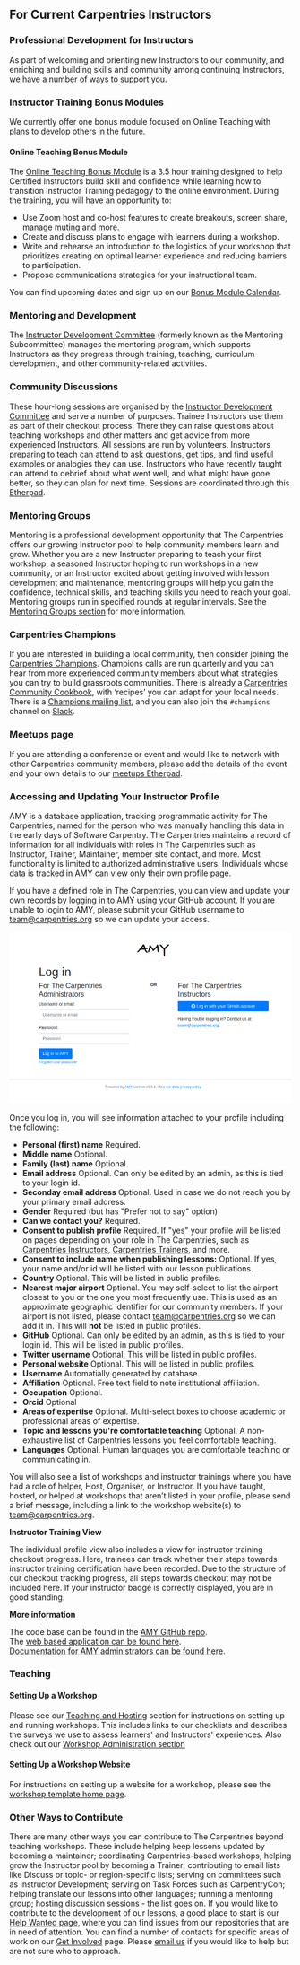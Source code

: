 ## For Current Carpentries Instructors

### Professional Development for Instructors
As part of welcoming and orienting new Instructors to our community, and enriching and
building skills and community among continuing Instructors, we have a number of ways to support you.

### Instructor Training Bonus Modules
We currently offer one bonus module focused on Online Teaching with plans to develop others in the future. 

#### Online Teaching Bonus Module 

The [Online Teaching Bonus Module](https://carpentries.github.io/instructor-training-bonus-modules/index.html) is a 3.5 hour training designed to help Certified Instructors build skill and confidence while learning how to transition Instructor Training pedagogy to the online environment. During the training, you will have an opportunity to:  

- Use Zoom host and co-host features to create breakouts, screen share, manage muting and more.
- Create and discuss plans to engage with learners during a workshop.
- Write and rehearse an introduction to the logistics of your workshop that prioritizes creating on optimal learner experience and reducing barriers to participation.
- Propose communications strategies for your instructional team.

You can find upcoming dates and sign up on our [Bonus Module Calendar](https://carpentries.github.io/instructor-training-bonus-modules/bonus_module_calendar/index.html). 


### Mentoring and Development
The [Instructor Development Committee](https://docs.carpentries.org/topic_folders/instructor_development/instructor_development_committee.html)
(formerly known as the Mentoring Subcommittee) manages the mentoring program, which supports Instructors as they progress
through training, teaching, curriculum development, and other community-related activities.

### Community Discussions
These hour-long sessions are organised by
the [Instructor Development Committee](https://docs.carpentries.org/topic_folders/instructor_development/instructor_development_committee.html) and
serve a number of purposes. Trainee Instructors use them as part of their checkout process. There they can raise questions about teaching workshops and other matters and get advice from more experienced Instructors. All sessions are run by volunteers. Instructors preparing to teach can attend to ask questions, get tips, and find useful examples or analogies they can use. Instructors who have recently taught can attend to debrief about what went well, and what might have gone better, so they can plan for next time. Sessions are coordinated through this [Etherpad](https://pad.carpentries.org/community-discussions).

### Mentoring Groups
Mentoring is a professional development opportunity that The Carpentries offers our growing Instructor pool to help
community members learn and grow. Whether you are a new Instructor preparing to teach your first workshop, a seasoned Instructor
hoping to run workshops in a new community, or an Instructor excited about getting involved with lesson development and maintenance,
mentoring groups will help you gain the confidence, technical skills, and teaching skills you need to reach your goal. Mentoring
groups run in specified rounds at regular intervals. See
the [Mentoring Groups section](https://docs.carpentries.org/topic_folders/instructor_development/mentoring_groups.html) for more information.

### Carpentries Champions
If you are interested in building a local community, then consider joining
the [Carpentries Champions](https://pad.carpentries.org/champions). Champions calls
are run quarterly and you can hear from more experienced community members about what strategies
you can try to build grassroots communities. There is already
a [Carpentries Community Cookbook](https://cookbook.carpentries.org/), with
‘recipes’ you can adapt for your local needs. There is a
[Champions mailing list](https://carpentries.topicbox.com/groups/champions), and
you can also join the `#champions` channel on [Slack](https://swc-slack-invite.herokuapp.com/).

### Meetups page
If you are attending a conference or event and would like to network with other Carpentries community members,
please add the details of the event and your own details to our [meetups Etherpad](https://pad.carpentries.org/swc-events-meetup).

### Accessing and Updating Your Instructor Profile

AMY is a database application, tracking programmatic activity for The Carpentries, named for the person who was manually handling this data in the early days of Software Carpentry.  The Carpentries maintains a record of information for all individuals with roles in The Carpentries such as Instructor, Trainer, Maintainer, member site contact, and more. Most functionality is limited to authorized administrative users. Individuals whose data is tracked in AMY can view only their own profile page. 

If you have a defined role in The Carpentries, you can view and update your own records by [logging in to AMY](https://amy.carpentries.org/) using your GitHub account.
If you are unable to login to AMY, please submit your GitHub username to [team@carpentries.org](mailto:team@carpentries.org) so we can update your access. 

![AMY login screen](images/amy_login_screen.png)

Once you log in, you will see information attached to your profile including the following:

* **Personal (first) name** Required.
* **Middle name** Optional.
* **Family (last) name** Optional.
* **Email address** Optional. Can only be edited by an admin, as this is tied to your login id.
* **Seconday email address** Optional. Used in case we do not reach you by your primary email address.
* **Gender** Required (but has "Prefer not to say" option)
* **Can we contact you?** Required.
* **Consent to publish profile** Required. If "yes" your profile will be listed on pages depending on your role in The Carpentries, such as [Carpentries Instructors](https://carpentries.org/instructors/), [Carpentries Trainers](https://carpentries.org/trainers/), and more.
* **Consent to include name when publishing lessons:** Optional. If yes, your name and/or id will be listed with our lesson publications.
* **Country** Optional.  This will be listed in public profiles. 
* **Nearest major airport** Optional. You may self-select to list the airport closest to you or the one you most frequently use. This is used as an approximate geographic identifier for our community members. If your airport is not listed, please contact [team@carpentries.org](mailto:team@carpentries.org) so we can add it in.  This will **not** be listed in public profiles. 
* **GitHub** Optional. Can only be edited by an admin, as this is tied to your login id.  This will be listed in public profiles. 
* **Twitter username** Optional. This will be listed in public profiles. 
* **Personal website** Optional. This will be listed in public profiles. 
* **Username** Automatially generated by database.
* **Affiliation** Optional. Free text field to note institutional affiliation.
* **Occupation**  Optional.
* **Orcid** Optional
* **Areas of expertise** Optional. Multi-select boxes to choose academic or professional areas of expertise.
* **Topic and lessons you're comfortable teaching** Optional.  A non-exhaustive list of Carpentries lessons you feel comfortable teaching.
* **Languages**  Optional. Human languages you are comfortable teaching or communicating in.

You will also see a list of workshops and instructor trainings where you have had a role of helper, Host, Organiser, or Instructor. If you have taught, hosted, or helped at workshops that aren’t listed in your profile, please send a brief message, including a link to the workshop website(s) to [team@carpentries.org](mailto:team@carpentries.org).

**Instructor Training View**

The individual profile view also includes a view for instructor training checkout progress.  Here, trainees can track whether their steps towards instructor training certification have been recorded.  Due to the structure of our checkout tracking progress, all steps towards checkout may not be included here. If your instructor badge is correctly displayed, you are in good standing.

**More information**

The code base can be found in the [AMY GitHub repo](https://github.com/carpentries/amy).  
The [web based application can be found here](https://amy.carpentries.org/).  
[Documentation for AMY administrators can be found here](https://carpentries.github.io/amy/). 




### Teaching

#### Setting Up a Workshop
Please see our [Teaching and Hosting](https://docs.carpentries.org/topic_folders/hosts_instructors/index.html) section for
instructions on setting up and running workshops. This includes links to our checklists and describes the surveys we use to assess learners' and Instructors' experiences. Also check out our [Workshop Administration section](https://docs.carpentries.org/topic_folders/workshop_administration/index.html)

#### Setting Up a Workshop Website
For instructions on setting up a website for a workshop, please see
the [workshop template home page](https://github.com/carpentries/workshop-template).

### Other Ways to Contribute

There are many other ways you can contribute to The Carpentries beyond teaching workshops. These include helping
keep lessons updated by becoming a maintainer; coordinating Carpentries-based workshops, helping grow the Instructor pool by becoming a Trainer; contributing to email lists like Discuss or topic- or region-specific lists; serving on committees such as
Instructor Development; serving on Task Forces such as CarpentryCon; helping translate our
lessons into other languages; running a mentoring group; hosting discussion sessions - the list goes on.
If you would like to contribute to the development of our lessons,
a good place to start is our [Help Wanted page](https://carpentries.org/help-wanted-issues/),
where you can find issues from our repositories that are in need of attention.
You can find a number of contacts for specific areas of work on our [Get Involved](https://carpentries.org/community/) page.
Please [email us](mailto:team@carpentries.org) if you would like to help but are not sure who to approach.
